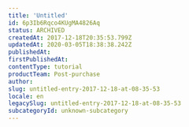 ```yaml
---
title: 'Untitled'
id: 6p3Ib6Rqco4KUgMA4826Aq
status: ARCHIVED
createdAt: 2017-12-18T20:35:53.799Z
updatedAt: 2020-03-05T18:38:38.242Z
publishedAt: 
firstPublishedAt: 
contentType: tutorial
productTeam: Post-purchase
author: 
slug: untitled-entry-2017-12-18-at-08-35-53
locale: en
legacySlug: untitled-entry-2017-12-18-at-08-35-53
subcategoryId: unknown-subcategory
---
```



